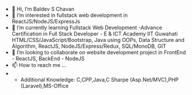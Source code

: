 - 👋 Hi, I’m Baldev S Chavan
- 👀 I’m interested in fullstack web development in ReactJS/NodeJS/ExpressJs
- 🌱 I’m currently learning Fullstack Web Development -Advance Certification in Full Stack Developer - E & ICT Academy IIT Guwahati
    HTML/CSS/JavaScript/Bootstrap, Java using OOPs, Data Structure  and Algorithm, ReactJS, NodeJS/Express/Redux, SQL/MonoDB, GIT
- 💞️ I’m looking to collaborate on website development project in FrontEnd - ReactJS, BackEnd - NodeJS
- 📫 How to reach me ...
- + Additional Knowledge: C,CPP,Java,C Sharpe (Asp.Net/MVC),PHP (Laravel),MS-Office
<!---
baldevschavan/baldevschavan is a ✨ special ✨ repository because its `README.md` (this file) appears on your GitHub profile.
You can click the Preview link to take a look at your changes.
--->
